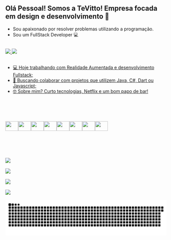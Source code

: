 ## Olá Pessoal! Somos a TeVitto! Empresa focada em design e desenvolvimento 👋

- Sou apaixonado por resolver problemas utilizando a programação.
- Sou um FullStack Developer :computer:

##

<div>
 <a href="https://github.com/vbmachado123">
  <img height="180em" src="https://github-readme-stats.vercel.app/api?username=vbmachado123&show_icons=true&theme=dark&include_all_commits=true&count_private=true">
  <img height="180em" src="https://github-readme-stats.vercel.app/api/top-langs/?username=vbmachado123&layout=compact&langs_count=16&theme=dark">
</div>

 ##
 
 - 💻 Hoje trabalhando com Realidade Aumentada e desenvolvimento Fullstack;
 - 💙 Buscando colaborar com projetos que utilizem Java, C#, Dart ou Javascript;
 - 🤓 Sobre mim? Curto tecnologias, Netflix e um bom papo de bar!
 
 ##
 
 <div style="  height: 10em; display: flex;align-items: center;"><br> 
   <img align="center" alt="" height="30" width="40" src="https://raw.githubusercontent.com/jmnote/z-icons/master/svg/java.svg">
   <img align="center" alt="" height="30" width="40" src="https://raw.githubusercontent.com/jmnote/z-icons/master/svg/javascript.svg">
   <img align="center" alt="" height="30" width="40" src="https://raw.githubusercontent.com/jmnote/z-icons/master/svg/csharp.svg">
   <img align="center" alt="" height="30" width="40" src="https://raw.githubusercontent.com/jmnote/z-icons/master/svg/cpp.svg">
   <img align="center" alt="" height="30" width="40" src="https://cdn.jsdelivr.net/gh/devicons/devicon/icons/android/android-original.svg">
   <img align="center" alt="" height="30" width="40" src="https://cdn.jsdelivr.net/gh/devicons/devicon/icons/flutter/flutter-original.svg">
   <img align="center" alt="" height="30" width="40" src="https://cdn.jsdelivr.net/gh/devicons/devicon/icons/react/react-original.svg">
   <img align="center" alt="" height="30" width="40" src="https://cdn.jsdelivr.net/gh/devicons/devicon/icons/angularjs/angularjs-original.svg">
 </div>
 
 ##
 
 <div>
  <a href="mailto:code@tevitto.com" target="_blank"><img src="https://img.shields.io/badge/Gmail-D14836?style=for-the-badge&logo=gmail&logoColor=white" target="_blank"> </a>

   <a href="" target="_blank"><img src="https://img.shields.io/badge/Discord-7289DA?style=for-the-badge&logo=discord&logoColor=white" target="_blank"> </a>
  
   <a href="" target="_blank"><img src="https://img.shields.io/badge/LinkedIn-0077B5?style=for-the-badge&logo=linkedin&logoColor=whitee" target="_blank"> </a>
  
   <a href="" target="_blank"><img src="https://img.shields.io/badge/YouTube-FF0000?style=for-the-badge&logo=youtube&logoColor=white" target="_blank"> </a>
 </div>
 
  ![Snake animation](https://github.com/vbmachado123/vbmachado123/blob/output/github-contribution-grid-snake.svg)
 
